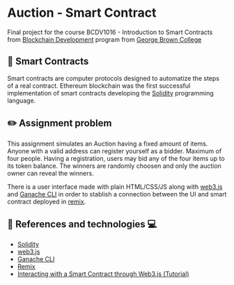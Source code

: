 # Auction - Smart Contract

Final project for the course BCDV1016 - Introduction to Smart Contracts from [Blockchain Development](https://www.georgebrown.ca/programs/blockchain-development-program-t175/) program from [George Brown College](https://www.georgebrown.ca)

## :scroll: Smart Contracts
Smart contracts are computer protocols designed to automatize the steps of a real contract. Ethereum blockchain was the first successful implementation of smart contracts developing the [Solidity](https://solidity.readthedocs.io/) programming language.

## :pencil2: Assignment problem

This assignment simulates an Auction having a fixed amount of items. Anyone with a valid address can register yourself as a bidder. Maximum of four people. Having a registration, users may bid any of the four items up to its token balance. The winners are randomly choosen and only the auction owner can reveal the winners.

There is a user interface made with plain HTML/CSS/JS along with [web3.js](https://web3js.readthedocs.io/) and [Ganache CLI](https://github.com/trufflesuite/ganache-cli) in order to stablish a connection between the UI and smart contract deployed in [remix](https://remix.ethereum.org/).

## :book: References and technologies :computer:
- [Solidity](https://solidity.readthedocs.io/)
- [web3.js](https://web3js.readthedocs.io/)
- [Ganache CLI](https://github.com/trufflesuite/ganache-cli)
- [Remix](https://remix.ethereum.org/)
- [Interacting with a Smart Contract through Web3.js (Tutorial)](https://medium.com/@yangnana11/interacting-with-a-smart-contract-through-web3-js-tutorial-56a7ff2ff153)
